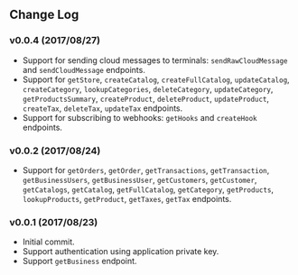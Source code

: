 ## Change Log

### v0.0.4 (2017/08/27)
- Support for sending cloud messages to terminals: `sendRawCloudMessage` and `sendCloudMessage` endpoints.
- Support for `getStore`, `createCatalog`, `createFullCatalog`, `updateCatalog`, `createCategory`, `lookupCategories`, `deleteCategory`, `updateCategory`, `getProductsSummary`, `createProduct`, `deleteProduct`, `updateProduct`, `createTax`, `deleteTax`, `updateTax` endpoints.
- Support for subscribing to webhooks: `getHooks` and `createHook` endpoints.

### v0.0.2 (2017/08/24)
- Support for `getOrders`, `getOrder`, `getTransactions`, `getTransaction`, `getBusinessUsers`, `getBusinessUser`, `getCustomers`, `getCustomer`, `getCatalogs`, `getCatalog`, `getFullCatalog`, `getCategory`, `getProducts`, `lookupProducts`, `getProduct`, `getTaxes`, `getTax` endpoints.

### v0.0.1 (2017/08/23)
- Initial commit.
- Support authentication using application private key.
- Support `getBusiness` endpoint.
